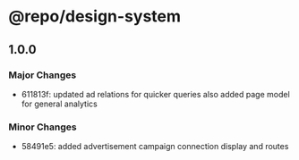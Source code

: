 # @repo/design-system

## 1.0.0

### Major Changes

- 611813f: updated ad relations for quicker queries also added page model for general analytics

### Minor Changes

- 58491e5: added advertisement campaign connection display and routes

